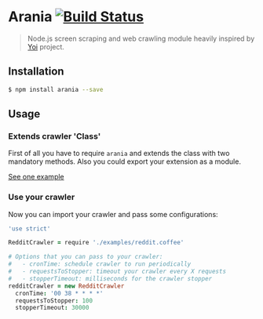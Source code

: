 # Arania [![Build Status](https://travis-ci.org/dreyacosta/arania.svg?branch=master)](https://travis-ci.org/dreyacosta/arania)
> Node.js screen scraping and web crawling module heavily inspired
by [Yoi](https://github.com/tapquo/yoi) project.

## Installation
```bash
$ npm install arania --save
```

## Usage
### Extends crawler 'Class'
First of all you have to require `arania` and extends the class with two
mandatory methods. Also you could export your extension as a module.

[See one example](https://github.com/dreyacosta/arania/blob/master/examples/reddit.coffee)

### Use your crawler
Now you can import your crawler and pass some configurations:

```coffeescript
'use strict'

RedditCrawler = require './examples/reddit.coffee'

# Options that you can pass to your crawler:
#   - cronTime: schedule crawler to run periodically
#   - requestsToStopper: timeout your crawler every X requests
#   - stopperTimeout: milliseconds for the crawler stopper
redditCrawler = new RedditCrawler
  cronTime: '00 38 * * * *'
  requestsToStopper: 100
  stopperTimeout: 30000
```
